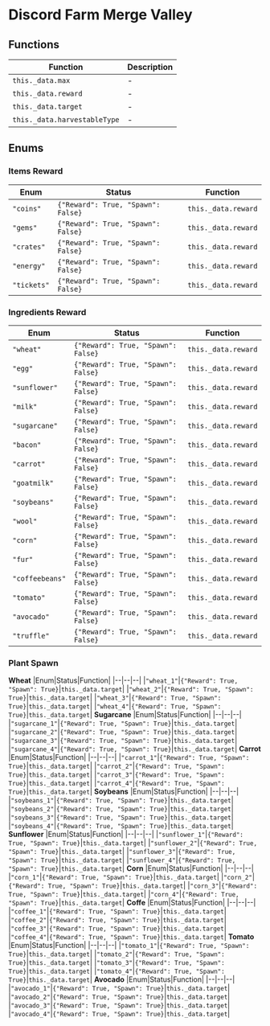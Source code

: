 
# Discord Farm Merge Valley

## Functions
|Function|Description|
|--|--|
|`this._data.max`|-|
|`this._data.reward`|-|
|`this._data.target`|-|
|`this._data.harvestableType`|-|

## Enums
### Items Reward
|Enum|Status|Function|
|--|--|--|
|`"coins"`|`{"Reward": True, "Spawn": False}`|`this._data.reward`|
|`"gems"`|`{"Reward": True, "Spawn": False}`|`this._data.reward`|
|`"crates"`|`{"Reward": True, "Spawn": False}`|`this._data.reward`|
|`"energy"`|`{"Reward": True, "Spawn": False}`|`this._data.reward`|
|`"tickets"`|`{"Reward": True, "Spawn": False}`|`this._data.reward`|

### Ingredients Reward
|Enum|Status|Function|
|--|--|--|
|`"wheat"`|`{"Reward": True, "Spawn": False}`|`this._data.reward`|
|`"egg"`|`{"Reward": True, "Spawn": False}`|`this._data.reward`|
|`"sunflower"`|`{"Reward": True, "Spawn": False}`|`this._data.reward`|
|`"milk"`|`{"Reward": True, "Spawn": False}`|`this._data.reward`|
|`"sugarcane"`|`{"Reward": True, "Spawn": False}`|`this._data.reward`|
|`"bacon"`|`{"Reward": True, "Spawn": False}`|`this._data.reward`|
|`"carrot"`|`{"Reward": True, "Spawn": False}`|`this._data.reward`|
|`"goatmilk"`|`{"Reward": True, "Spawn": False}`|`this._data.reward`|
|`"soybeans"`|`{"Reward": True, "Spawn": False}`|`this._data.reward`|
|`"wool"`|`{"Reward": True, "Spawn": False}`|`this._data.reward`|
|`"corn"`|`{"Reward": True, "Spawn": False}`|`this._data.reward`|
|`"fur"`|`{"Reward": True, "Spawn": False}`|`this._data.reward`|
|`"coffeebeans"`|`{"Reward": True, "Spawn": False}`|`this._data.reward`|
|`"tomato"`|`{"Reward": True, "Spawn": False}`|`this._data.reward`|
|`"avocado"`|`{"Reward": True, "Spawn": False}`|`this._data.reward`|
|`"truffle"`|`{"Reward": True, "Spawn": False}`|`this._data.reward`|

### Plant Spawn
**Wheat**
|Enum|Status|Function|
|--|--|--|
|`"wheat_1"`|`{"Reward": True, "Spawn": True}`|`this._data.target`|
|`"wheat_2"`|`{"Reward": True, "Spawn": True}`|`this._data.target`|
|`"wheat_3"`|`{"Reward": True, "Spawn": True}`|`this._data.target`|
|`"wheat_4"`|`{"Reward": True, "Spawn": True}`|`this._data.target`|
**Sugarcane**
|Enum|Status|Function|
|--|--|--|
|`"sugarcane_1"`|`{"Reward": True, "Spawn": True}`|`this._data.target`|
|`"sugarcane_2"`|`{"Reward": True, "Spawn": True}`|`this._data.target`|
|`"sugarcane_3"`|`{"Reward": True, "Spawn": True}`|`this._data.target`|
|`"sugarcane_4"`|`{"Reward": True, "Spawn": True}`|`this._data.target`|
**Carrot**
|Enum|Status|Function|
|--|--|--|
|`"carrot_1"`|`{"Reward": True, "Spawn": True}`|`this._data.target`|
|`"carrot_2"`|`{"Reward": True, "Spawn": True}`|`this._data.target`|
|`"carrot_3"`|`{"Reward": True, "Spawn": True}`|`this._data.target`|
|`"carrot_4"`|`{"Reward": True, "Spawn": True}`|`this._data.target`|
**Soybeans**
|Enum|Status|Function|
|--|--|--|
|`"soybeans_1"`|`{"Reward": True, "Spawn": True}`|`this._data.target`|
|`"soybeans_2"`|`{"Reward": True, "Spawn": True}`|`this._data.target`|
|`"soybeans_3"`|`{"Reward": True, "Spawn": True}`|`this._data.target`|
|`"soybeans_4"`|`{"Reward": True, "Spawn": True}`|`this._data.target`|
**Sunflower**
|Enum|Status|Function|
|--|--|--|
|`"sunflower_1"`|`{"Reward": True, "Spawn": True}`|`this._data.target`|
|`"sunflower_2"`|`{"Reward": True, "Spawn": True}`|`this._data.target`|
|`"sunflower_3"`|`{"Reward": True, "Spawn": True}`|`this._data.target`|
|`"sunflower_4"`|`{"Reward": True, "Spawn": True}`|`this._data.target`|
**Corn**
|Enum|Status|Function|
|--|--|--|
|`"corn_1"`|`{"Reward": True, "Spawn": True}`|`this._data.target`|
|`"corn_2"`|`{"Reward": True, "Spawn": True}`|`this._data.target`|
|`"corn_3"`|`{"Reward": True, "Spawn": True}`|`this._data.target`|
|`"corn_4"`|`{"Reward": True, "Spawn": True}`|`this._data.target`|
**Coffe**
|Enum|Status|Function|
|--|--|--|
|`"coffee_1"`|`{"Reward": True, "Spawn": True}`|`this._data.target`|
|`"coffee_2"`|`{"Reward": True, "Spawn": True}`|`this._data.target`|
|`"coffee_3"`|`{"Reward": True, "Spawn": True}`|`this._data.target`|
|`"coffee_4"`|`{"Reward": True, "Spawn": True}`|`this._data.target`|
**Tomato**
|Enum|Status|Function|
|--|--|--|
|`"tomato_1"`|`{"Reward": True, "Spawn": True}`|`this._data.target`|
|`"tomato_2"`|`{"Reward": True, "Spawn": True}`|`this._data.target`|
|`"tomato_3"`|`{"Reward": True, "Spawn": True}`|`this._data.target`|
|`"tomato_4"`|`{"Reward": True, "Spawn": True}`|`this._data.target`|
**Avocado**
|Enum|Status|Function|
|--|--|--|
|`"avocado_1"`|`{"Reward": True, "Spawn": True}`|`this._data.target`|
|`"avocado_2"`|`{"Reward": True, "Spawn": True}`|`this._data.target`|
|`"avocado_3"`|`{"Reward": True, "Spawn": True}`|`this._data.target`|
|`"avocado_4"`|`{"Reward": True, "Spawn": True}`|`this._data.target`|
